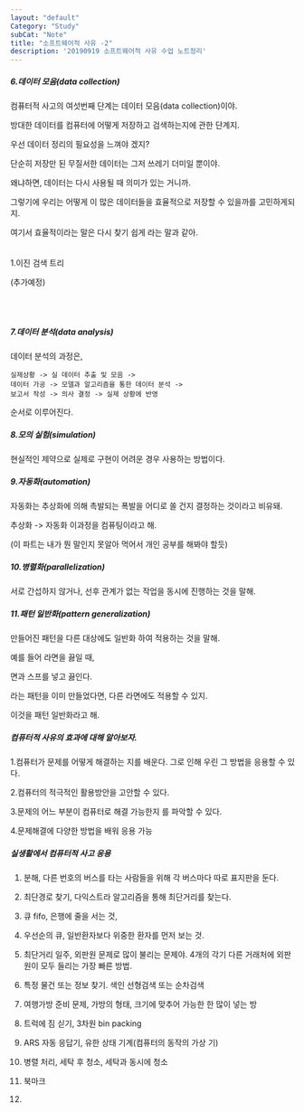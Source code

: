 ```yaml
---
layout: "default"
Category: "Study"
subCat: "Note"
title: "소프트웨어적 사유 -2"
description: '20190919 소프트웨어적 사유 수업 노트정리'
---
```


<h5>6.데이터 모음(data collection)</h5>


컴퓨터적 사고의 여섯번째 단계는 데이터 모음(data collection)이야.

방대한 데이터를 컴퓨터에 어떻게 저장하고 검색하는지에 관한 단계지.

우선 데이터 정리의 필요성을 느껴야 겠지?

단순히 저장만 된 무질서한 데이터는 그저 쓰레기 더미일 뿐이야.

왜냐하면, 데이터는 다시 사용될 때 의미가 있는 거니까.

그렇기에 우리는 어떻게 이 많은 데이터들을 효율적으로 저장할 수 있을까를 고민하게되지.

여기서 효율적이라는 말은 다시 찾기 쉽게 라는 말과 같아.
<br>
<br>
<br>
1.이진 검색 트리

(추가예정)


<br><br>
<h5>7.데이터 분석(data analysis)</h5>

데이터 분석의 과정은,

~~~
실제상황 -> 실 데이터 추출 및 모음 ->
데이터 가공 -> 모델과 알고리즘을 통한 데이터 분석 ->
보고서 작성 -> 의사 결정 -> 실제 상황에 반영
~~~

순서로 이루어진다.

<h5>8.모의 실험(simulation)</h5>


현실적인 제약으로 실제로 구현이 어려운 경우 사용하는 방법이다.


<h5>9.자동화(automation) </h5>

자동화는 추상화에 의해 촉발되는 폭발을 어디로 쏠 건지 결정하는 것이라고 비유돼.

추상화 -> 자동화  이과정을 컴퓨팅이라고 해.

(이 파트는 내가 뭔 말인지 못알아 먹어서 개인 공부를 해봐야 할듯)

<h5>10.병렬화(parallelization) </h5>

서로 간섭하지 않거나, 선후 관계가 없는 작업을 동시에 진행하는 것을 말해.

<h5>11.패턴 일반화(pattern generalization) </h5>

만들어진 패턴을 다른 대상에도 일반화 하여 적용하는 것을 말해.

예를 들어 라면을 끓일 때,

면과 스프를 넣고 끓인다.

라는 패턴을 이미 만들었다면, 다른 라면에도 적용할 수 있지.

이것을 패턴 일반화라고 해.


<h5>컴퓨터적 사유의 효과에 대해 알아보자.</h5>

1.컴퓨터가 문제를 어떻게 해결하는 지를 배운다. 그로 인해 우린 그 방법을 응용할 수 있다.

2.컴퓨터의 적극적인 활용방안을 고안할 수 있다.

3.문제의 어느 부분이 컴퓨터로 해결 가능한지 를 파악할 수 있다.

4.문제해결에 다양한 방법을 배워 응용 가능


<h5>실생활에서 컴퓨터적 사고 응용</h5>


1. 분해, 다른 번호의 버스를 타는 사람들을 위해 각 버스마다 따로 표지판을 둔다.

2. 최단경로 찾기, 다익스트라 알고리즘을 통해 최단거리를 찾는다.

3. 큐 fifo, 은행에 줄을 서는 것,

4. 우선순의 큐, 일반환자보다 위중한 환자를 먼저 보는 것.

5. 최단거리 일주, 외판원 문제로 많이 불리는 문제야. 4개의 각기 다른 거래처에 외판원이 모두 들리는 가장 빠른 방법.

6. 특정 물건 또는 정보 찾기. 색인 선형검색 또는 순차검색

7. 여행가방 준비 문제, 가방의 형태, 크기에 맞추어 가능한 한 많이 넣는 방

8. 트럭에 짐 싣기, 3차원 bin packing

9. ARS 자동 응답기, 유한 상태 기계(컴퓨터의 동작의 가상 기)

10. 병렬 처리, 세탁 후 청소, 세탁과 동시에 청소

11. 북마크

12.
